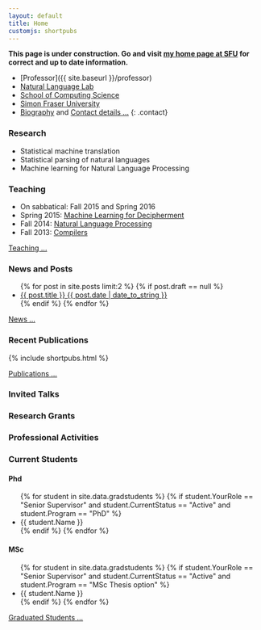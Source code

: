 ```yaml
---
layout: default
title: Home
customjs: shortpubs
---
```


**This page is under construction. Go and visit [my home page at SFU](http://www.cs.sfu.ca/~anoop/) for correct and up to date information.**

* [Professor]({{ site.baseurl }}/professor)
* [Natural Language Lab](http://natlang.cs.sfu.ca)
* [School of Computing Science](http://www.cs.sfu.ca/)
* [Simon Fraser University](http://www.sfu.ca)
* <span class="moreinfo"><a href="{{ site.baseurl }}/biography">Biography</a> and <a href="{{ site.baseurl }}/contact">Contact details ...</a></span>
{: .contact}

### Research

* Statistical machine translation
* Statistical parsing of natural languages
* Machine learning for Natural Language Processing

### Teaching

* On sabbatical: Fall 2015 and Spring 2016
* Spring 2015: [Machine Learning for Decipherment](http://anoopsarkar.github.io/decipherment-class/)
* Fall 2014: [Natural Language Processing](http://anoopsarkar.github.io/nlp-class/)
* Fall 2013: [Compilers](http://www.cs.sfu.ca/~anoop/teaching/CMPT-379-Fall-2013/)
<p><span class="moreinfo"><a href="{{ site.baseurl }}/teaching">Teaching ...</a></span></p>

### News and Posts

<ul class="posts">
  {% for post in site.posts limit:2 %}
    {% if post.draft == null %}
      <li>
        <a href="{{ post.url }}">
          <div>
            <span class="title">{{ post.title }}</span>
            <span class="date">{{ post.date | date_to_string }}</span>
          </div>
        </a>
      </li>
    {% endif %}
  {% endfor %}
</ul>
<p><span class="moreinfo"><a href="{{ site.baseurl }}/news">News ...</a></span></p>

### Recent Publications

{% include shortpubs.html %}

<p><span class="moreinfo"><a href="{{ site.baseurl }}/publications">Publications ...</a></span></p>

### Invited Talks

### Research Grants

### Professional Activities

### Current Students

#### Phd

<ul>
{% for student in site.data.gradstudents %}
    {% if student.YourRole == "Senior Supervisor" and student.CurrentStatus == "Active" and student.Program == "PhD" %}
        <li>{{ student.Name }}</li>
    {% endif %}
{% endfor %}
</ul>

#### MSc

<ul>
{% for student in site.data.gradstudents %}
    {% if student.YourRole == "Senior Supervisor" and student.CurrentStatus == "Active" and student.Program == "MSc Thesis option" %}
        <li>{{ student.Name }}</li>
    {% endif %}
{% endfor %}
</ul>

<p><span class="moreinfo"><a href="{{ site.baseurl }}/grads">Graduated Students ...</a></span></p>

